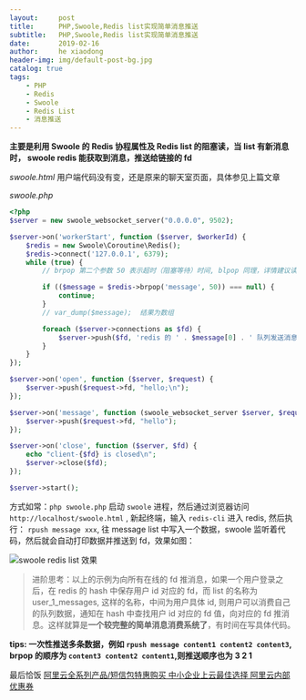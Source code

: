 ```yaml
---
layout:     post
title:      PHP,Swoole,Redis list实现简单消息推送
subtitle:   PHP,Swoole,Redis list实现简单消息推送
date:       2019-02-16
author:     he xiaodong
header-img: img/default-post-bg.jpg
catalog: true
tags:
    - PHP
    - Redis
    - Swoole
    - Redis List
    - 消息推送
---
```

**主要是利用 Swoole 的 Redis 协程属性及 Redis list 的阻塞读，当 list 有新消息时， swoole redis 能获取到消息，推送给链接的 fd**

*swoole.html*
用户端代码没有变，还是原来的聊天室页面，具体参见上篇文章

*swoole.php*
```php
<?php
$server = new swoole_websocket_server("0.0.0.0", 9502);

$server->on('workerStart', function ($server, $workerId) {
    $redis = new Swoole\Coroutine\Redis();
    $redis->connect('127.0.0.1', 6379);
    while (true) {
        // brpop 第二个参数 50 表示超时（阻塞等待）时间, blpop 同理，详情建议读文档,对应的 redis 操作是 rpush/lpush key content

        if (($message = $redis->brpop('message', 50)) === null) {
            continue;
        }
        // var_dump($message);  结果为数组

        foreach ($server->connections as $fd) {
            $server->push($fd, 'redis 的 ' . $message[0] . ' 队列发送消息:' . $message[1]);
        }
    }
});

$server->on('open', function ($server, $request) {
    $server->push($request->fd, "hello;\n");
});

$server->on('message', function (swoole_websocket_server $server, $request) {
    $server->push($request->fd, "hello");
});

$server->on('close', function ($server, $fd) {
    echo "client-{$fd} is closed\n";
    $server->close($fd);
});

$server->start();
```

方式如常：`php swoole.php` 启动 `swoole` 进程，然后通过浏览器访问 `http://localhost/swoole.html` , 新起终端，输入 `redis-cli` 进入 redis, 然后执行： `rpush message xxx`, 往 message list 中写入一个数据，swoole 监听着代码，然后就会自动打印数据并推送到 fd，效果如图：

![swoole redis list 效果](https://alpha2016.github.io/img/2019-02-18-swoole-redis-list-demo.jpg "swoole redis list 效果")

> 进阶思考：以上的示例为向所有在线的 fd 推消息，如果一个用户登录之后，在 redis 的 hash 中保存用户 id 对应的 fd，而 list 的名称为 user_1_messages, 这样的名称，中间为用户具体 id, 则用户可以消费自己的队列数据，通知在 hash 中查找用户 id 对应的 fd 值，向对应的 fd 推消息。这样就算是**一个较完整的简单消息消费系统了**，有时间在写具体代码。

**tips: 一次性推送多条数据，例如 `rpush message content1 content2 content3`, brpop 的顺序为 `content3 content2 content1`,则推送顺序也为 3 2 1**

最后恰饭 [阿里云全系列产品/短信包特惠购买 中小企业上云最佳选择 阿里云内部优惠券](https://www.aliyun.com/minisite/goods?userCode=0amqgcs9)